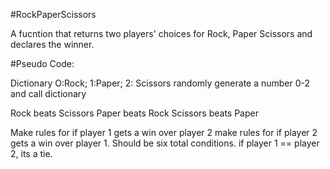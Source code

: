 #RockPaperScissors

A fucntion that returns two players' choices for Rock, Paper Scissors and declares the winner. 

#Pseudo Code: 

Dictionary O:Rock; 1:Paper; 2: Scissors
randomly generate a number 0-2 and call dictionary 

Rock beats Scissors 
Paper beats Rock 
Scissors beats Paper

Make rules for if player 1 gets a win over player 2
make rules for if player 2 gets a win over player 1. 
Should be six total conditions. 
if player 1 == player 2, its a tie. 